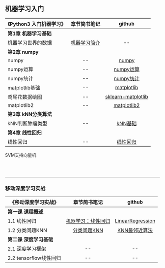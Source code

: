 ## 机器学习入门

《Python3 入门机器学习》| 章节简书笔记 | github
---|:-:|:-:
**第1章 机器学习基础** |  |
机器学习世界的数据   | [机器学习简介](https://www.jianshu.com/p/ce5a3bcb8414) | --
**第2章 numpy** |  |
numpy | -- | [numpy](https://nbviewer.jupyter.org/github/angmu/Machine-Learning/blob/master/ch02/numpy.ipynb) 
numpy运算 | -- | [numpy运算](https://nbviewer.jupyter.org/github/angmu/Machine-Learning/blob/master/ch02/numpy运算.ipynb)
numpy统计 | -- | [numpy统计](https://nbviewer.jupyter.org/github/angmu/Machine-Learning/blob/master/ch02/numpy统计.ipynb) 
matplotlib基础 | -- | [matplotlib](https://nbviewer.jupyter.org/github/angmu/Machine-Learning/blob/master/ch02/matplotlib.ipynb) 
鸢尾花数据绘图 | -- | [sklearn-matplotlib](https://nbviewer.jupyter.org/github/angmu/Machine-Learning/blob/master/ch02/sklearn-matplotlib.ipynb) 
matplotlib2 | -- | [matplotlib2](https://nbviewer.jupyter.org/github/angmu/Machine-Learning/blob/master/ch02/matplotlib2.ipynb) 
**第3章 kNN分类算法** |  |
kNN判断肿瘤类型 | -- | [kNN基础](https://nbviewer.jupyter.org/github/angmu/Machine-Learning/blob/master/ch03/kNN.ipynb) 
**第4章 线性回归** | |
线性回归 | -- | [线性回归](https://nbviewer.jupyter.org/github/angmu/Machine-Learning/blob/master/ch04) 



SVM支持向量机





<br><br>

----

### 移动深度学习实战
 《移动深度学习实战》 | 章节简书笔记 | github
 -- | :-: | :-: 
**第一课 课程概述** |  | 
1.1 线性回归 | [机器学习：线性回归](https://www.jianshu.com/p/7966614c082b) | [LinearRegression](https://nbviewer.jupyter.org/github/angmu/Machine-Learning/blob/master/chapter01/LinearRegression.ipynb)
1.2 分类问题KNN  | [分类问题KNN](https://www.jianshu.com/p/089f01adbc24)  | [KNN最邻近算法](https://nbviewer.jupyter.org/github/angmu/Machine-Learning/blob/master/chapter01/KNN.ipynb) 
**第二课 深度学习基础** |  |  
2.1 深度学习框架        | -- |--
2.2  tensorflow线性回归 | -- | --